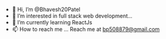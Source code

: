 - 👋 Hi, I’m @Bhavesh20Patel
- 👀 I’m interested in full stack web development...
- 🌱 I’m currently learning ReactJs
- 📫 How to reach me ... Reach me at bp508879@gmail.com

<!---
Bhavesh20Patel/Bhavesh20Patel is a ✨ special ✨ repository because its `README.md` (this file) appears on your GitHub profile.
You can click the Preview link to take a look at your changes.
--->
